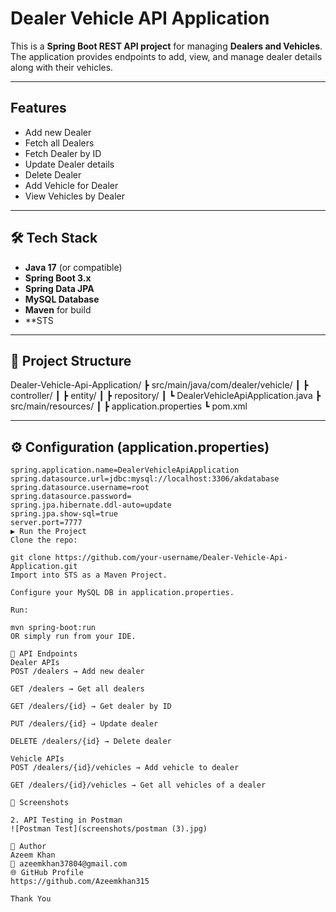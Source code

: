 # Dealer Vehicle API Application 

This is a **Spring Boot REST API project** for managing **Dealers and Vehicles**.  
The application provides endpoints to add, view, and manage dealer details along with their vehicles.  

---

## Features
- Add new Dealer
- Fetch all Dealers
- Fetch Dealer by ID
- Update Dealer details
- Delete Dealer
- Add Vehicle for Dealer
- View Vehicles by Dealer

---

## 🛠 Tech Stack
- **Java 17** (or compatible)
- **Spring Boot 3.x**
- **Spring Data JPA**
- **MySQL Database**
- **Maven** for build
- **STS 

---

## 📂 Project Structure
Dealer-Vehicle-Api-Application/
┣ src/main/java/com/dealer/vehicle/
┃ ┣ controller/
┃ ┣ entity/
┃ ┣ repository/
┃ ┗ DealerVehicleApiApplication.java
┣ src/main/resources/
┃ ┣ application.properties
┗ pom.xml

---

## ⚙️ Configuration (application.properties)
```properties
spring.application.name=DealerVehicleApiApplication
spring.datasource.url=jdbc:mysql://localhost:3306/akdatabase
spring.datasource.username=root
spring.datasource.password=
spring.jpa.hibernate.ddl-auto=update
spring.jpa.show-sql=true
server.port=7777
▶️ Run the Project
Clone the repo:

git clone https://github.com/your-username/Dealer-Vehicle-Api-Application.git
Import into STS as a Maven Project.

Configure your MySQL DB in application.properties.

Run:

mvn spring-boot:run
OR simply run from your IDE.

🔗 API Endpoints
Dealer APIs
POST /dealers → Add new dealer

GET /dealers → Get all dealers

GET /dealers/{id} → Get dealer by ID

PUT /dealers/{id} → Update dealer

DELETE /dealers/{id} → Delete dealer

Vehicle APIs
POST /dealers/{id}/vehicles → Add vehicle to dealer

GET /dealers/{id}/vehicles → Get all vehicles of a dealer

📸 Screenshots

2. API Testing in Postman
![Postman Test](screenshots/postman (3).jpg)

🤝 Author
Azeem Khan
📧 azeemkhan37804@gmail.com
🌐 GitHub Profile
https://github.com/Azeemkhan315

Thank You
